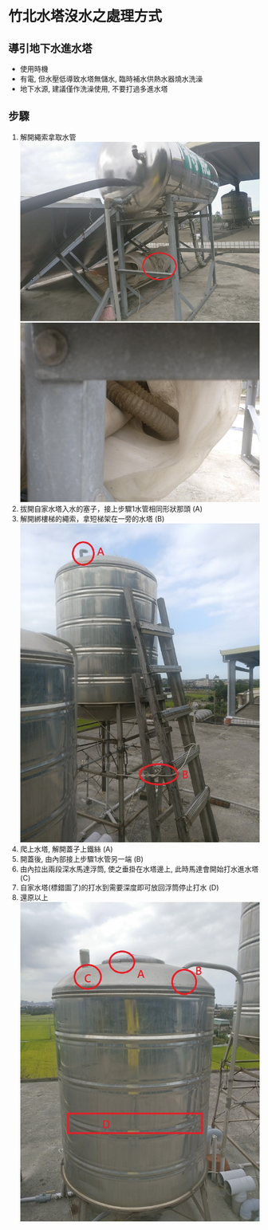 # 竹北水塔沒水之處理方式

## 導引地下水進水塔

* 使用時機 
 * 有電, 但水壓低導致水塔無儲水, 臨時補水供熱水器燒水洗澡
 * 地下水源, 建議僅作洗澡使用, 不要打過多進水塔
## 步驟
 1. 解開繩索拿取水管 ![](/img/001.jpg) ![](/img/002.jpg)
 2. 拔開自家水塔入水的塞子，接上步驟1水管相同形狀那頭 (A)
 3. 解開綁樓梯的繩索，拿短梯架在一旁的水塔 (B)
 ![](/img/003.jpg)
 4. 爬上水塔, 解開蓋子上鐵絲 (A)
 5. 開蓋後, 由內部接上步驟1水管另一端 (B)
 6. 由內拉出兩段深水馬達浮筒, 使之垂掛在水塔邊上, 此時馬達會開始打水進水塔 (C)
 7. 自家水塔(標錯圖了)的打水到需要深度即可放回浮筒停止打水 (D)
 8. 還原以上
  ![](/img/004.jpg)
